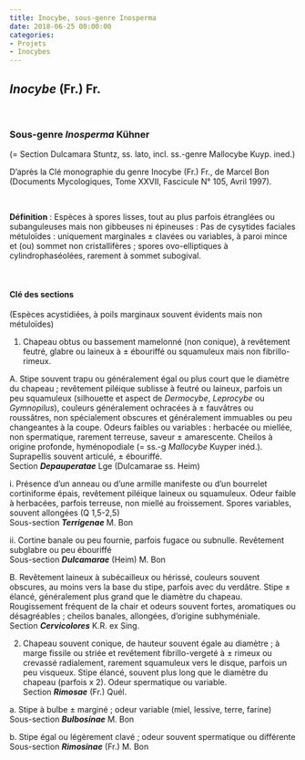 ```yaml
---
title: Inocybe, sous-genre Inosperma
date: 2018-06-25 00:00:00
categories: 
- Projets
- Inocybes
---
```


## *Inocybe* (Fr.) Fr.
<p>&nbsp; </p>

### Sous-genre _Inosperma_ Kühner
(= Section Dulcamara Stuntz, ss. lato, incl. ss.-genre Mallocybe Kuyp. ined.)

D’après la Clé monographie du genre Inocybe (Fr.) Fr., de Marcel Bon
(Documents Mycologiques, Tome XXVII, Fascicule N° 105, Avril 1997).
<p>&nbsp; </p>

**Définition** : Espèces à spores lisses, tout au plus parfois étranglées ou subanguleuses mais non gibbeuses ni épineuses :
Pas de cysytides faciales métuloïdes : uniquement marginales ± clavées ou variables, à paroi mince et (ou) sommet non cristallifères ; spores ovo-elliptiques à cylindrophaséolées, rarement à sommet subogival.
<p>&nbsp; </p>

#### Clé des sections
(Espèces acystidiées, à poils marginaux souvent évidents mais non métuloïdes) <br/>

1. Chapeau obtus ou bassement mamelonné (non conique), à revêtement feutré, glabre ou laineux à ± ébouriffé ou squamuleux mais non fibrillo-rimeux.

A. Stipe souvent trapu ou généralement égal ou plus court que le diamètre du chapeau ; revêtement piléique sublisse à feutré ou laineux, parfois un peu squamuleux (silhouette et aspect de _Dermocybe_, _Leprocybe_ ou _Gymnopilus_), couleurs généralement ochracées à ± fauvâtres ou roussâtres, non spécialement obscures et généralement immuables ou peu changeantes à la coupe. Odeurs faibles ou variables : herbacée ou miellée, non spermatique, rarement terreuse, saveur ± amarescente. Cheilos à origine profonde, hyménopodiale (= ss.-g *Mallocybe* Kuyper inéd.). Suprapellis souvent articulé, ± ébouriffé. <br/>
Section **_Depauperatae_** Lge (Dulcamarae ss. Heim)

i. Présence d’un anneau ou d’une armille manifeste ou d’un bourrelet cortiniforme épais, revêtement piléique laineux ou squamuleux. Odeur faible à herbacées, parfois terreuse, non miellé au froissement. Spores variables, souvent allongées (Q 1,5-2,5) <br/>
Sous-section **_Terrigenae_** M. Bon

ii. Cortine banale ou peu fournie, parfois fugace ou subnulle. Revêtement subglabre ou peu ébouriffé <br/>
Sous-section **_Dulcamarae_** (Heim) M. Bon

B. Revêtement laineux à subécailleux ou hérissé, couleurs souvent obscures, au moins vers la base du stipe, parfois avec du verdâtre. Stipe ± élancé, généralement plus grand que le diamètre du chapeau. Rougissement fréquent de la chair et odeurs souvent fortes, aromatiques ou désagréables ; cheilos banales, allongées, d’origine subhyméniale. <br/>
Section **_Cervicolores_** K.R. ex Sing.

2. Chapeau souvent conique, de hauteur souvent égale au diamètre ; à marge fissile ou striée et revêtement fibrillo-vergeté à ± rimeux ou crevassé radialement, rarement squamuleux vers le disque, parfois un peu visqueux. Stipe élancé, souvent plus long que le diamètre du chapeau (parfois x 2). Odeur spermatique ou variable. <br/>
Section **_Rimosae_** (Fr.) Quél.

a. Stipe à bulbe ± marginé ; odeur variable (miel, lessive, terre, farine) <br/>
Sous-section **_Bulbosinae_** M. Bon

b. Stipe égal ou légèrement clavé ; odeur souvent spermatique ou différente <br/>
Sous-section **_Rimosinae_** (Fr.) M. Bon
